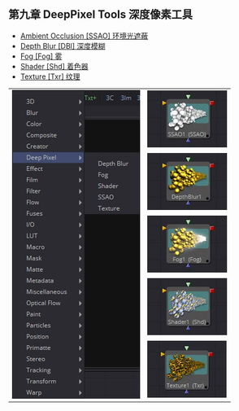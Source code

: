 ## 第九章 DeepPixel Tools 深度像素工具

- [Ambient Occlusion [SSAO] 环境光遮蔽](./Ambient%20Occlusion%20[SSAO].md)
- [Depth Blur [DBl] 深度模糊](./Depth%20Blur%20[DBl].md)
- [Fog [Fog] 雾](./Fog%20[Fog].md)
- [Shader [Shd] 着色器](./Shader%20[Shd].md)
- [Texture [Txr] 纹理](./Texture%20[Txr].md)

<table id="img">
  <tr>
    <td rowspan="6"><img src="images/DeepPixel_index.png" alt="DeepPixel_index"></td>
    <td><img src="images/index_AmbientOcclusion.jpg" alt="index_AmbientOcclusion"></td>
  </tr>
  <tr>
    <td><img src="images/index_DepthBlur.jpg" alt="index_DepthBlur"></td>
  </tr>
  <tr>
    <td><img src="images/index_Fog.jpg" alt="index_Fog"></td>
  </tr>
  <tr>
    <td><img src="images/index_Shader.jpg" alt="index_Shader"></td>
  </tr>
  <tr>
    <td><img src="images/index_Texture.jpg" alt="index_Texture"></td>
  </tr>
</table>


